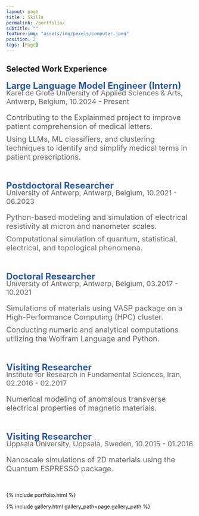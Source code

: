 ```yaml
--- 
layout: page
title : Skills
permalink: /portfolio/
subtitle: "" 
feature-img: "assets/img/pexels/computer.jpeg"
position: 2
tags: [Page]
---
```

## Selected Work Experience
<span style="font-size:24px; color: rgba(46, 89, 160,1);font-weight: bold; margin-bottom: 0px;">Large Language Model Engineer (Intern)</span>
<p style="font-size:19px; color: rgba(100, 100, 100,1); margin-top: -20px;margin-left:0px;">
  Karel de Grote University of Applied Sciences & Arts, Antwerp, Belgium, 10.2024 - Present
</p>
<p style="color: rgba(100, 100, 100,1); font-size:20px; margin-top: 0px; margin-left: 0px;">
  Contributing to the Explainmed project to improve patient comprehension of medical letters.
</p>
<p style="font-size:20px; margin-top: -10px; margin-left: 0px; color: rgba(100, 100, 100,1);">
  Using LLMs, ML classifiers, and clustering techniques to identify and simplify medical terms in patient prescriptions.
</p>

<p style="margin-bottom: 50px;"></p>

<span style="font-size:24px; color: rgba(46, 89, 160,1);font-weight: bold; margin-bottom: 0px;">Postdoctoral Researcher</span>
<p style="font-size:19px; color: rgba(100, 100, 100,1); margin-top: -20px;margin-left:0px;">
  University of Antwerp, Antwerp, Belgium, 10.2021 - 06.2023
</p>
<p style="color: rgba(100, 100, 100,1); font-size:20px; margin-top: 0px; margin-left: 0px;">
  Python-based modeling and simulation of electrical resistivity at micron and nanometer scales.
</p>
<p style="font-size:20px; margin-top: -10px; margin-left: 0px;color: rgba(100, 100, 100,1);">
  Computational simulation of quantum, statistical, electrical, and topological phenomena.
</p>

<p style="margin-bottom: 50px;"></p>

<span style="font-size:24px; color: rgba(46, 89, 160,1);font-weight: bold; margin-bottom: 0px;">Doctoral Researcher</span>
<p style="font-size:19px; color: rgba(100, 100, 100,1); margin-top: -20px;margin-left:0px;">
  University of Antwerp, Antwerp, Belgium, 03.2017 - 10.2021
</p>
<p style="color: rgba(100, 100, 100,1); font-size:20px; margin-top: 0px; margin-left: 0px;">
  Simulations of materials using VASP package on a High-Performance Computing (HPC) cluster.
</p>
<p style="font-size:20px; margin-top: -10px; margin-left: 0px;color: rgba(100, 100, 100,1);">
  Conducting numeric and analytical computations utilizing the Wolfram Language and Python.
</p>

<p style="margin-bottom: 50px;"></p>

<span style="font-size:24px; color: rgba(46, 89, 160,1);font-weight: bold; margin-bottom: 0px;">Visiting Researcher</span>
<p style="font-size:19px; color: rgba(100, 100, 100,1); margin-top: -20px;margin-left:0px;">
  Institute for Research in Fundamental Sciences, Iran, 02.2016 - 02.2017
</p>
<p style="color: rgba(100, 100, 100,1); font-size:20px; margin-top: 0px; margin-left: 0px;">
  Numerical modeling of anomalous transverse electrical properties of magnetic materials.
</p>

<p style="margin-bottom: 50px;"></p>

<span style="font-size:24px; color: rgba(46, 89, 160,1);font-weight: bold; margin-bottom: 0px;">Visiting Researcher</span>
<p style="font-size:19px; color: rgba(100, 100, 100,1); margin-top: -20px;margin-left:0px;">
  Uppsala University, Uppsala, Sweden, 10.2015 - 01.2016
</p>
<p style="color: rgba(100, 100, 100,1); font-size:20px; margin-top: 0px; margin-left: 0px;">
  Nanoscale simulations of 2D materials using the Quantum ESPRESSO package.
</p>

<p style="margin-bottom: 50px;"></p>



{% include portfolio.html %}



{% include gallery.html gallery_path=page.gallery_path %}

